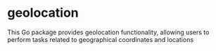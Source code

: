 # geolocation
This Go package provides geolocation functionality, allowing users to perform tasks related to geographical coordinates and locations
